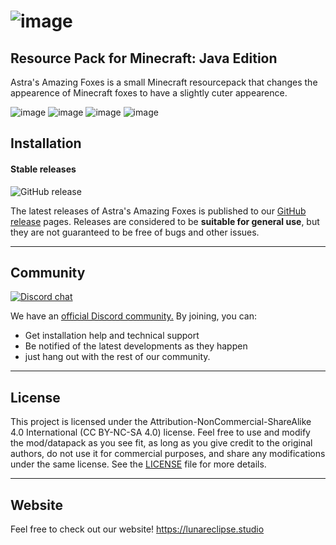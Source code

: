 # ![image](https://user-images.githubusercontent.com/26262092/193725865-cfab81f6-2238-4ac1-9952-85c44eaf0726.png)

## **Resource Pack for Minecraft: Java Edition**

Astra's Amazing Foxes is a small Minecraft resourcepack that changes the appearence of Minecraft foxes to have a slightly cuter appearence.

![image](https://user-images.githubusercontent.com/26262092/193725543-e3664ea0-2bee-4fd1-b18c-46d2adfc11a0.png)
![image](https://user-images.githubusercontent.com/26262092/193725548-261df20c-c5be-48da-8c22-2bbc98e3854f.png)
![image](https://user-images.githubusercontent.com/26262092/193725558-7b6d939b-254b-4f8d-9a22-a620c43b0543.png)
![image](https://user-images.githubusercontent.com/26262092/193725567-edeef391-1a5d-422b-af2a-cb5b33d2a738.png)


## **Installation**

#### Stable releases

![GitHub release](https://img.shields.io/github/v/release/LunarEclipseStudios/Astras-Amazing-Foxes)

The latest releases of Astra's Amazing Foxes is published to our [GitHub release](https://github.com/LunarEclipseStudios/Astras-Amazing-Foxes/releases) pages. 
Releases are considered to be **suitable for general use**, but they are not guaranteed to be free of bugs and other issues.

---

## **Community**
[![Discord chat](https://img.shields.io/badge/chat%20on-discord-7289DA?logo=discord&logoColor=white)](https://discord.gg/RmMtqxJJgH)

We have an [official Discord community.](https://discord.gg/RmMtqxJJgH) By joining, you can:
- Get installation help and technical support
- Be notified of the latest developments as they happen
- just hang out with the rest of our community.

---

## **License**

This project is licensed under the Attribution-NonCommercial-ShareAlike 4.0 International (CC BY-NC-SA 4.0) license. Feel free to use and modify the mod/datapack as you see fit, as long as you give credit to the original authors, do not use it for commercial purposes, and share any modifications under the same license. See the [LICENSE](https://github.com/LunarEclipseStudios/Astras-Amazing-Foxes/blob/main/LICENSE.md) file for more details.

---

## **Website**
Feel free to check out our website!
https://lunareclipse.studio
